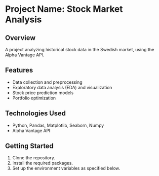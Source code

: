# Project Name: Stock Market Analysis

## Overview
A project analyzing historical stock data in the Swedish market, using the Alpha Vantage API.

## Features
- Data collection and preprocessing
- Exploratory data analysis (EDA) and visualization
- Stock price prediction models
- Portfolio optimization

## Technologies Used
- Python, Pandas, Matplotlib, Seaborn, Numpy
- Alpha Vantage API

## Getting Started
1. Clone the repository.
2. Install the required packages.
3. Set up the environment variables as specified below.